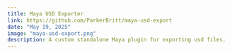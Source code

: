 ```yaml
---
title: Maya USD Exporter
link: https://github.com/ParkerBritt/maya-usd-export
date: "May 19, 2025"
image: "maya-usd-export.png"
description: A custom standalone Maya plugin for exporting usd files.
---
```

